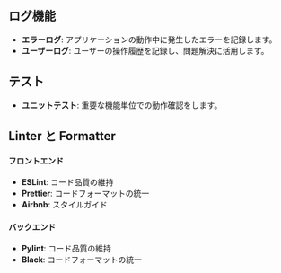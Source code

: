 

## ログ機能

- **エラーログ**: アプリケーションの動作中に発生したエラーを記録します。
- **ユーザーログ**: ユーザーの操作履歴を記録し、問題解決に活用します。



## テスト

- **ユニットテスト**: 重要な機能単位での動作確認をします。




## Linter と Formatter

#### フロントエンド

- **ESLint**: コード品質の維持
- **Prettier**: コードフォーマットの統一
- **Airbnb**: スタイルガイド

#### バックエンド

- **Pylint**: コード品質の維持
- **Black**: コードフォーマットの統一
